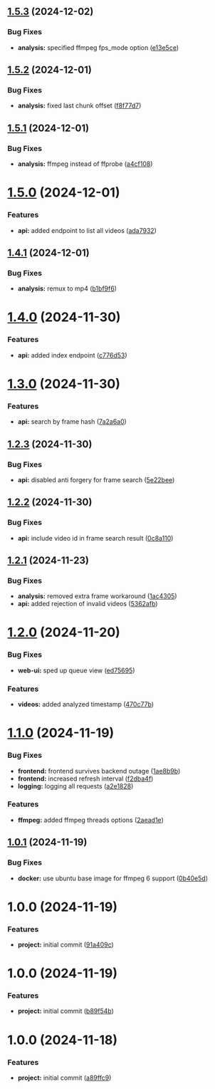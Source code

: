 ## [1.5.3](https://github.com/koryphaee/Refrase/compare/v1.5.2...v1.5.3) (2024-12-02)


### Bug Fixes

* **analysis:** specified ffmpeg fps_mode option ([e13e5ce](https://github.com/koryphaee/Refrase/commit/e13e5ceb3b8bef1909bacae067acc84a4e78034f))

## [1.5.2](https://github.com/koryphaee/Refrase/compare/v1.5.1...v1.5.2) (2024-12-01)


### Bug Fixes

* **analysis:** fixed last chunk offset ([f8f77d7](https://github.com/koryphaee/Refrase/commit/f8f77d7195ed1790e0aa2c055678b39a3bcfe6be))

## [1.5.1](https://github.com/koryphaee/Refrase/compare/v1.5.0...v1.5.1) (2024-12-01)


### Bug Fixes

* **analysis:** ffmpeg instead of ffprobe ([a4cf108](https://github.com/koryphaee/Refrase/commit/a4cf108720d55dd1483c251857c675a227dc18c9))

# [1.5.0](https://github.com/koryphaee/Refrase/compare/v1.4.1...v1.5.0) (2024-12-01)


### Features

* **api:** added endpoint to list all videos ([ada7932](https://github.com/koryphaee/Refrase/commit/ada7932478c14cd1facd0ad619c5ca9a688e1696))

## [1.4.1](https://github.com/koryphaee/Refrase/compare/v1.4.0...v1.4.1) (2024-12-01)


### Bug Fixes

* **analysis:** remux to mp4 ([b1bf9f6](https://github.com/koryphaee/Refrase/commit/b1bf9f6a4d5b616978e41ae9c97b268dd08628bc))

# [1.4.0](https://github.com/koryphaee/Refrase/compare/v1.3.0...v1.4.0) (2024-11-30)


### Features

* **api:** added index endpoint ([c776d53](https://github.com/koryphaee/Refrase/commit/c776d53e0bfe62d0fa61937a07aaf4704fe05aea))

# [1.3.0](https://github.com/koryphaee/Refrase/compare/v1.2.3...v1.3.0) (2024-11-30)


### Features

* **api:** search by frame hash ([7a2a6a0](https://github.com/koryphaee/Refrase/commit/7a2a6a0766a71d85fd15cd1556c91cc07a55a43a))

## [1.2.3](https://github.com/koryphaee/Refrase/compare/v1.2.2...v1.2.3) (2024-11-30)


### Bug Fixes

* **api:** disabled anti forgery for frame search ([5e22bee](https://github.com/koryphaee/Refrase/commit/5e22beefb6be933b8bb2b1596408085847d10a9f))

## [1.2.2](https://github.com/koryphaee/Refrase/compare/v1.2.1...v1.2.2) (2024-11-30)


### Bug Fixes

* **api:** include video id in frame search result ([0c8a110](https://github.com/koryphaee/Refrase/commit/0c8a110cb8d91a516e6b41e73e49ca14d68f3380))

## [1.2.1](https://github.com/koryphaee/Refrase/compare/v1.2.0...v1.2.1) (2024-11-23)


### Bug Fixes

* **analysis:** removed extra frame workaround ([1ac4305](https://github.com/koryphaee/Refrase/commit/1ac430581b1e5dcec925214092fab0b73c132f68))
* **api:** added rejection of invalid videos ([5362afb](https://github.com/koryphaee/Refrase/commit/5362afb863efbe6f3575ef194002c04731892b15))

# [1.2.0](https://github.com/koryphaee/Refrase/compare/v1.1.0...v1.2.0) (2024-11-20)


### Bug Fixes

* **web-ui:** sped up queue view ([ed75695](https://github.com/koryphaee/Refrase/commit/ed75695d3656ad9574f06dc42c74396a7b3ad1ee))


### Features

* **videos:** added analyzed timestamp ([470c77b](https://github.com/koryphaee/Refrase/commit/470c77b82a706f8cdf6597851a8b77ba55b8652d))

# [1.1.0](https://github.com/koryphaee/Refrase/compare/v1.0.1...v1.1.0) (2024-11-19)


### Bug Fixes

* **frontend:** frontend survives backend outage ([1ae8b9b](https://github.com/koryphaee/Refrase/commit/1ae8b9bc2a3c2a749eb889e6882fab34f4008bc8))
* **frontend:** increased refresh interval ([f2dba4f](https://github.com/koryphaee/Refrase/commit/f2dba4fd0bc90f6ec1eff3c329a1a514e5febc63))
* **logging:** logging all requests ([a2e1828](https://github.com/koryphaee/Refrase/commit/a2e18286a784d9baada62a8638e878b744759fb5))


### Features

* **ffmpeg:** added ffmpeg threads options ([2aead1e](https://github.com/koryphaee/Refrase/commit/2aead1e82e3030b0ebbf6e7f20311e6f3993c5d6))

## [1.0.1](https://github.com/koryphaee/Refrase/compare/v1.0.0...v1.0.1) (2024-11-19)


### Bug Fixes

* **docker:** use ubuntu base image for ffmpeg 6 support ([0b40e5d](https://github.com/koryphaee/Refrase/commit/0b40e5db2234bd25d09a6e282b6e545da1b05292))

# 1.0.0 (2024-11-19)


### Features

* **project:** initial commit ([91a409c](https://github.com/koryphaee/Refrase/commit/91a409cf85ff09f881146049c8a005c4bb15c803))

# 1.0.0 (2024-11-19)


### Features

* **project:** initial commit ([b89f54b](https://github.com/koryphaee/Refrase/commit/b89f54b3a64bd5e5caf2c3398e58167e60edf7b6))

# 1.0.0 (2024-11-18)


### Features

* **project:** initial commit ([a89ffc9](https://github.com/koryphaee/Refrase/commit/a89ffc9190d6fcd4d923736a1d223832c9b638df))
